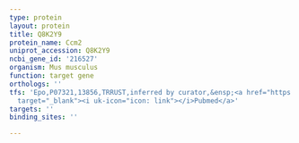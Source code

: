 ```yaml
---
type: protein
layout: protein
title: Q8K2Y9
protein_name: Ccm2
uniprot_accession: Q8K2Y9
ncbi_gene_id: '216527'
organism: Mus musculus
function: target gene
orthologs: ''
tfs: 'Epo,P07321,13856,TRRUST,inferred by curator,&ensp;<a href="https://www.ncbi.nlm.nih.gov/pubmed/?term=8605875%5Buid%5D+OR+29087512%5Buid%5D"
  target="_blank"><i uk-icon="icon: link"></i>Pubmed</a>'
targets: ''
binding_sites: ''

---
```

